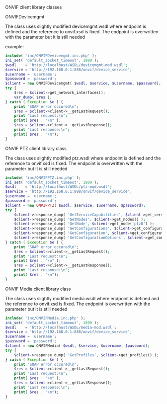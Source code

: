 ONVIF client library classes

ONVIFDevicemgmt

The class uses slightly modified devicemgmt.wsdl where endpoint is defined and the reference to onvif.xsd is fixed.
The endpoint is overwritten with the parameter but it is still needed

example:
```php
include( 'inc/ONVIFDevicemgmt.inc.php' );
ini_set( 'default_socket_timeout', 1800 ); 
$wsdl    = 'http://localhost/WSDL/devicemgmt-mod.wsdl';
$service = 'http://192.168.0.1:888/onvif/device_service';
$username = 'username';
$password = 'password';
$client = new ONVIFDevicemgmt( $wsdl, $service, $username, $password);
try {
	$res = $client->get_network_interfaces();
	var_dump( $res );
} catch ( Exception $e ) {
	print "SOAP error occured\n";
	$res = $client->client->__getLastRequest();
	print "Last request:\n";
	print( $res . "\n" );
	$res = $client->client->__getLastResponse();
	print "Last response:\n";
	print( $res . "\n");
}
```

ONVIF PTZ client library class

The class uses slightly modified ptz.wsdl where endpoint is defined and the reference to onvif.xsd is fixed. 
The endpoint is overwritten with the parameter but it is still needed

```php
include( 'inc/ONVIFPTZ.inc.php' );
ini_set( 'default_socket_timeout', 1800 ); 
$wsdl    = 'http://localhost/WSDL/ptz-mod.wsdl';
$service = 'http://192.168.0.1:888/onvif/device_service';
$username = 'username';
$password = 'password';
$client = new ONVIFPTZ( $wsdl, $service, $username, $password);
try {
	$client->response_dump( 'GetServiceCapabilities', $client->get_service_capabilities() );
	$client->response_dump( 'GetNodes', $client->get_nodes() );
	$client->response_dump( 'GetNode', $client->get_node('ptz0') );
	$client->response_dump( 'GetConfigurations', $client->get_configurations() );
	$client->response_dump( 'GetConfiguration', $client->get_configuration('ptzconf0') );
	$client->response_dump( 'GetConfigurationOptions', $client->get_configuration_options('ptzconf0') );
} catch ( Exception $e ) {
	print "SOAP error occured\n";
	$res = $client->client->__getLastRequest();
	print "Last request:\n";
	print( $res . "\n" );
	$res = $client->client->__getLastResponse();
	print "Last response:\n";
	print( $res . "\n");
}
```


ONVIF Media client library class  

The class uses slightly modified media.wsdl where endpoint is defined and  
the reference to onvif.xsd is fixed. The endpoint is overwritten with the  
parameter but it is still needed

```php
include( 'inc/ONVIFMedia.inc.php' );
ini_set( 'default_socket_timeout', 1800 ); 
$wsdl    = 'http://localhost/WSDL/media-mod.wsdl';
$service = 'http://192.168.0.1:888/onvif/device_service';
$username = 'username';
$password = 'password';
$client = new ONVIFMedia( $wsdl, $service, $username, $password);
try {
	$client->response_dump( 'GetProfiles', $client->get_profiles() );
} catch ( Exception $e ) {
	print "SOAP error occured\n";
	$res = $client->client->__getLastRequest();
	print "Last request:\n";
	print( $res . "\n" );
	$res = $client->client->__getLastResponse();
	print "Last response:\n";
	print( $res . "\n");
}
```
